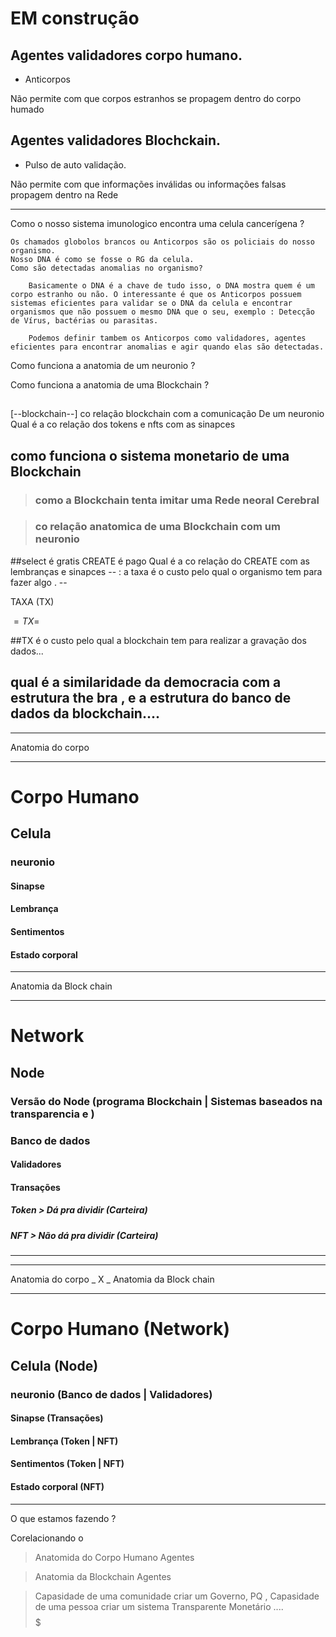 # EM construção


## Agentes validadores corpo humano.

* Anticorpos

Não permite com que corpos estranhos se propagem dentro do corpo humado

## Agentes validadores Blochckain.

* Pulso de auto validação.

Não permite com que informações inválidas ou informações falsas propagem dentro na Rede

-------------------

Como o nosso sistema imunologico encontra uma celula cancerígena ?

    Os chamados globolos brancos ou Anticorpos são os policiais do nosso organismo.
    Nosso DNA é como se fosse o RG da celula.
    Como são detectadas anomalias no organismo?

        Basicamente o DNA é a chave de tudo isso, o DNA mostra quem é um corpo estranho ou não. O interessante é que os Anticorpos possuem sistemas eficientes para validar se o DNA da celula e encontrar organismos que não possuem o mesmo DNA que o seu, exemplo : Detecção de Vírus, bactérias ou parasitas.

        Podemos definir tambem os Anticorpos como validadores, agentes eficientes para encontrar anomalias e agir quando elas são detectadas. 

Como funciona a anatomia de um neuronio ?

Como funciona a anatomia de uma Blockchain ?




##

[--blockchain--] co relação blockchain com a comunicação De um neuronio Qual é a co relação dos tokens e nfts com as sinapces

## como funciona o sistema monetario de uma Blockchain 
> ### como a Blockchain tenta imitar uma Rede neoral Cerebral

> ### co relação anatomica de uma Blockchain com um neuronio 

##select é gratis CREATE é pago Qual é a co relação do CREATE  com as lembranças e sinapces  -- : a taxa é o custo pelo qual o organismo tem para fazer algo . --

TAXA (TX) 

$= TX =$

##TX é o custo pelo qual a blockchain tem para realizar a gravação dos dados...

## qual é a similaridade da democracia com a estrutura the bra  , e a estrutura do banco de dados da blockchain....

---------------------

Anatomia do corpo

-----------------------


# Corpo Humano
## Celula
### neuronio
#### Sinapse
#### Lembrança
#### Sentimentos
#### Estado corporal

---------------------

Anatomia da Block chain

-----------------------


# Network
## Node
### Versão do Node (programa Blockchain | Sistemas baseados na transparencia e )
### Banco de dados
#### Validadores
####
#### Transações
##### Token > Dá pra dividir (Carteira)
##### NFT  > Não dá pra dividir (Carteira)



--------------------------------------------------------------------

---------------------

Anatomia do corpo _ X _ Anatomia da Block chain

-----------------------


# Corpo Humano (Network)
## Celula (Node)
### neuronio (Banco de dados | Validadores)
#### Sinapse (Transações)
#### Lembrança (Token | NFT)
#### Sentimentos  (Token | NFT)
#### Estado corporal (NFT)

---------------------

O que estamos fazendo ?

Corelacionando o 

> Anatomida do Corpo Humano
   > Agentes

> Anatomia da Blockchain
   > Agentes

>  Capasidade de uma comunidade criar um Governo, PQ , Capasidade de uma pessoa criar um sistema Transparente Monetário .... $$$$$$$$$$$$$$$$$$$$$$$$$$$$$$$$$$$$$$$$$$$$$$$$$$$$$$$$$$$$$$$$$$$$$

##
